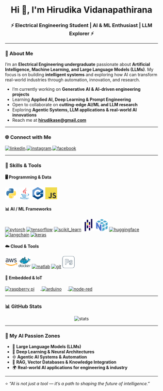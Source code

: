 <!-- Header Banner -->
<h1 align="center">Hi 👋, I'm Hirudika Vidanapathirana</h1>
<h3 align="center">⚡ Electrical Engineering Student | AI & ML Enthusiast | LLM Explorer ⚡</h3>

---

### 🌟 About Me  
I’m an **Electrical Engineering undergraduate** passionate about **Artificial Intelligence, Machine Learning, and Large Language Models (LLMs)**. My focus is on building **intelligent systems** and exploring how AI can transform real-world industries through automation, innovation, and research.  

-  I’m currently working on **Generative AI & AI-driven engineering projects**  
-  Learning **Applied AI, Deep Learning & Prompt Engineering**  
-  Open to collaborate on **cutting-edge AI/ML and LLM research**  
-  Exploring **Agentic Systems, LLM applications & real-world AI innovations**  
-  Reach me at **hirudikase@gmail.com**  

---

### 🌐 Connect with Me  
<p align="left">
<a href="https://www.linkedin.com/in/hirudikavidanapathirana/" target="blank">
  <img align="center" src="https://raw.githubusercontent.com/rahuldkjain/github-profile-readme-generator/master/src/images/icons/Social/linked-in-alt.svg" alt="linkedin" height="30" width="40" />
</a>
<a href="https://instagram.com/hirudika_vidanapathirana" target="blank">
  <img align="center" src="https://raw.githubusercontent.com/rahuldkjain/github-profile-readme-generator/master/src/images/icons/Social/instagram.svg" alt="instagram" height="30" width="40" />
</a>
<a href="https://www.facebook.com/hirudika.vidanapathirana.9" target="blank">
  <img align="center" src="https://raw.githubusercontent.com/rahuldkjain/github-profile-readme-generator/master/src/images/icons/Social/facebook.svg" alt="facebook" height="30" width="40" />
</a>
</p>


---

### 🚀 Skills & Tools  

#### 🖥️ Programming & Data  
<p>
<a href="https://www.python.org"><img src="https://raw.githubusercontent.com/devicons/devicon/master/icons/python/python-original.svg" alt="python" width="40" height="40"/></a>
<a href="https://www.java.com"><img src="https://raw.githubusercontent.com/devicons/devicon/master/icons/java/java-original.svg" alt="java" width="40" height="40"/></a>
<a href="https://isocpp.org/"><img src="https://raw.githubusercontent.com/devicons/devicon/master/icons/cplusplus/cplusplus-original.svg" alt="c++" width="40" height="40"/></a>
<a href="https://developer.mozilla.org/en-US/docs/Web/JavaScript"><img src="https://raw.githubusercontent.com/devicons/devicon/master/icons/javascript/javascript-original.svg" alt="javascript" width="40" height="40"/></a>
</p>

#### 📊 AI / ML Frameworks  
<p>
<a href="https://pytorch.org/"><img src="https://www.vectorlogo.zone/logos/pytorch/pytorch-icon.svg" alt="pytorch" width="40" height="40"/></a>
<a href="https://www.tensorflow.org/"><img src="https://www.vectorlogo.zone/logos/tensorflow/tensorflow-icon.svg" alt="tensorflow" width="40" height="40"/></a>
<a href="https://scikit-learn.org/"><img src="https://upload.wikimedia.org/wikipedia/commons/0/05/Scikit_learn_logo_small.svg" alt="scikit_learn" width="40" height="40"/></a>
<a href="https://pandas.pydata.org/"><img src="https://raw.githubusercontent.com/devicons/devicon/master/icons/pandas/pandas-original.svg" alt="pandas" width="40" height="40"/></a>
<a href="https://numpy.org/"><img src="https://raw.githubusercontent.com/devicons/devicon/master/icons/numpy/numpy-original.svg" alt="numpy" width="40" height="40"/></a>
<a href="https://huggingface.co/"><img src="https://avatars.githubusercontent.com/u/25720743?s=200&v=4" alt="huggingface" width="40" height="40"/></a>
<a href="https://www.langchain.com/"><img src="https://avatars.githubusercontent.com/u/126733545?s=200&v=4" alt="langchain" width="40" height="40"/></a>
<a href="https://keras.io/"><img src="https://upload.wikimedia.org/wikipedia/commons/a/ae/Keras_logo.svg" alt="keras" width="40" height="40"/></a>
</p>


#### ☁️ Cloud & Tools  
<p>
<a href="https://aws.amazon.com/"><img src="https://raw.githubusercontent.com/devicons/devicon/master/icons/amazonwebservices/amazonwebservices-original-wordmark.svg" alt="aws" width="40" height="40"/></a>
<a href="https://www.docker.com/"><img src="https://raw.githubusercontent.com/devicons/devicon/master/icons/docker/docker-original-wordmark.svg" alt="docker" width="40" height="40"/></a>
<a href="https://www.mathworks.com/products/matlab.html"><img src="https://upload.wikimedia.org/wikipedia/commons/2/21/Matlab_Logo.png" alt="matlab" width="40" height="40"/></a>
<a href="https://git-scm.com/"><img src="https://www.vectorlogo.zone/logos/git-scm/git-scm-icon.svg" alt="git" width="40" height="40"/></a>
<a href="https://www.adobe.com/products/photoshop.html"><img src="https://raw.githubusercontent.com/devicons/devicon/master/icons/photoshop/photoshop-line.svg" alt="photoshop" width="40" height="40"/></a>
</p>

#### 🔌 Embedded & IoT  
<p>
<a href="https://www.raspberrypi.org/" target="_blank">
  <img src="https://cdn.worldvectorlogo.com/logos/raspberry-pi.svg" alt="raspberry pi" width="50" height="50" style="vertical-align:middle; margin-right: 20px;"/>
</a>
<a href="https://www.arduino.cc/" target="_blank">
  <img src="https://cdn.worldvectorlogo.com/logos/arduino-1.svg" alt="arduino" width="50" height="50" style="vertical-align:middle; margin-right: 20px;"/>
</a>
<a href="https://nodered.org/" target="_blank">
  <img src="https://nodered.org/about/resources/media/node-red-icon.svg" alt="node-red" width="50" height="50" style="vertical-align:middle;"/>
</a>
</p>

---


### 📊 GitHub Stats  
<p align="center">
  <img src="https://github-readme-stats.vercel.app/api?username=Hirudika4&show_icons=true&theme=tokyonight" alt="stats"/>
</p>

---

### 🎯 My AI Passion Zones  
- 🤖 **Large Language Models (LLMs)**  
- 🧠 **Deep Learning & Neural Architectures**  
- ⚙️ **Agentic AI Systems & Automation**  
- 🔗 **RAG, Vector Databases & Knowledge Integration**  
- 🌍 **Real-world AI applications for engineering & industry**  

---

⭐️ *“AI is not just a tool — it’s a path to shaping the future of intelligence.”*  
